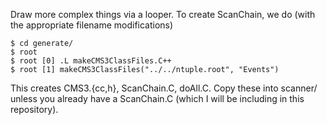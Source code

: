 Draw more complex things via a looper. To create ScanChain, we do (with the appropriate filename modifications)
```
$ cd generate/
$ root
$ root [0] .L makeCMS3ClassFiles.C++
$ root [1] makeCMS3ClassFiles("../../ntuple.root", "Events")
```

This creates CMS3.{cc,h}, ScanChain.C, doAll.C. Copy these into scanner/ unless you already have a ScanChain.C 
(which I will be including in this repository).

